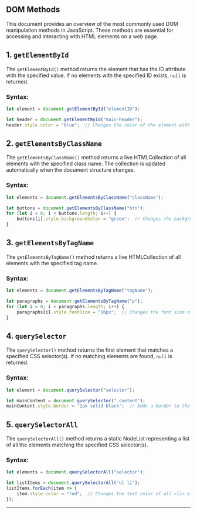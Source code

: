 ## **DOM Methods**

This document provides an overview of the most commonly used DOM manipulation methods in JavaScript. These methods are essential for accessing and interacting with HTML elements on a web page.

## 1. `getElementById`

The `getElementById()` method returns the element that has the ID attribute with the specified value. If no elements with the specified ID exists, `null` is returned.

### Syntax:
```javascript
let element = document.getElementById("elementID");
```

```javascript
let header = document.getElementById("main-header");
header.style.color = "blue";  // Changes the color of the element with id 'main-header' to blue.
```

## 2. `getElementsByClassName`

The `getElementsByClassName()` method returns a live HTMLCollection of all elements with the specified class name. The collection is updated automatically when the document structure changes.

### Syntax:
```javascript
let elements = document.getElementsByClassName("className");
```

```javascript
let buttons = document.getElementsByClassName("btn");
for (let i = 0; i < buttons.length; i++) {
    buttons[i].style.backgroundColor = "green";  // Changes the background color of all elements with the class 'btn' to green.
}
```

## 3. `getElementsByTagName`

The `getElementsByTagName()` method returns a live HTMLCollection of all elements with the specified tag name.

### Syntax:
```javascript
let elements = document.getElementsByTagName("tagName");
```

```javascript
let paragraphs = document.getElementsByTagName("p");
for (let i = 0; i < paragraphs.length; i++) {
    paragraphs[i].style.fontSize = "16px";  // Changes the font size of all <p> elements to 16px.
}
```

## 4. `querySelector`

The `querySelector()` method returns the first element that matches a specified CSS selector(s). If no matching elements are found, `null` is returned.

### Syntax:
```javascript
let element = document.querySelector("selector");
```

```javascript
let mainContent = document.querySelector(".content");
mainContent.style.border = "2px solid black";  // Adds a border to the first element with the class 'content'.
```

## 5. `querySelectorAll`

The `querySelectorAll()` method returns a static NodeList representing a list of all the elements matching the specified CSS selector(s).

### Syntax:
```javascript
let elements = document.querySelectorAll("selector");
```

```javascript
let listItems = document.querySelectorAll("ul li");
listItems.forEach(item => {
    item.style.color = "red";  // Changes the text color of all <li> elements inside <ul> to red.
});
```
---